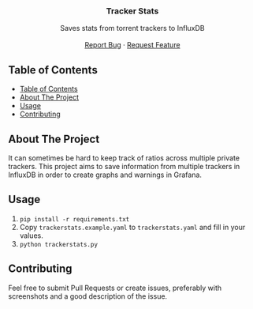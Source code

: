 <p align="center">
  <h3 align="center">Tracker Stats</h3>

  <p align="center">
    Saves stats from torrent trackers to InfluxDB
    <br />
    <br />
    <a href="https://github.com/boren/influxdb-tracker-stats/issues">Report Bug</a>
    ·
    <a href="https://github.com/boren/influxdb-tracker-stats/issues">Request Feature</a>
  </p>
</p>

## Table of Contents

- [Table of Contents](#table-of-contents)
- [About The Project](#about-the-project)
- [Usage](#usage)
- [Contributing](#contributing)

## About The Project

It can sometimes be hard to keep track of ratios across multiple private trackers.
This project aims to save information from multiple trackers in InfluxDB in order to create graphs and warnings in Grafana.

## Usage

1. `pip install -r requirements.txt`
2. Copy `trackerstats.example.yaml` to `trackerstats.yaml` and fill in your values.
3. `python trackerstats.py`

## Contributing

Feel free to submit Pull Requests or create issues, preferably with screenshots and a good description of the issue.
